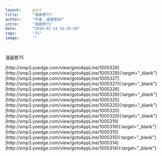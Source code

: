 ```yaml
---
layout:     post
title:      "漫画卷75"
author:     "作者：漫画卷80"
intro:      "漫画卷75"
date:       "2018-02-14 16:56:59"
tags:       "75"
image:      ""
---
```

<div style="text-align: center">
<p><img src=""/></p>
</div>
<p class="post-meta">
<span>漫画卷75</span>
</p>
[http://smp3.yoedge.com/view/gotoAppLine/1005329](http://smp3.yoedge.com/view/gotoAppLine/1005329){:target="_blank"}
[http://smp3.yoedge.com/view/gotoAppLine/1005327](http://smp3.yoedge.com/view/gotoAppLine/1005327){:target="_blank"}
[http://smp3.yoedge.com/view/gotoAppLine/1005326](http://smp3.yoedge.com/view/gotoAppLine/1005326){:target="_blank"}
[http://smp3.yoedge.com/view/gotoAppLine/1005325](http://smp3.yoedge.com/view/gotoAppLine/1005325){:target="_blank"}
[http://smp3.yoedge.com/view/gotoAppLine/1005320](http://smp3.yoedge.com/view/gotoAppLine/1005320){:target="_blank"}
[http://smp3.yoedge.com/view/gotoAppLine/1005319](http://smp3.yoedge.com/view/gotoAppLine/1005319){:target="_blank"}
[http://smp3.yoedge.com/view/gotoAppLine/1005315](http://smp3.yoedge.com/view/gotoAppLine/1005315){:target="_blank"}
[http://smp3.yoedge.com/view/gotoAppLine/1005314](http://smp3.yoedge.com/view/gotoAppLine/1005314){:target="_blank"}


